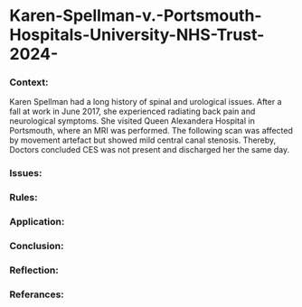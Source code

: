 # Karen-Spellman-v.-Portsmouth-Hospitals-University-NHS-Trust-2024-

### Context:
Karen Spellman had a long history of spinal and urological issues.
After a fall at work in June 2017, she experienced radiating back pain and neurological symptoms.
She visited Queen Alexandera Hospital in Portsmouth, where an MRI was performed. The following scan was affected by movement artefact but showed mild central canal stenosis. Thereby, Doctors concluded CES was not present and discharged her the same day.
### Issues:

### Rules:
### Application:
### Conclusion:
### Reflection:




### Referances:
